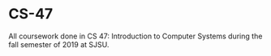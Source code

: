 # CS-47
All coursework done in CS 47: Introduction to Computer Systems during the fall semester of 2019 at SJSU.
